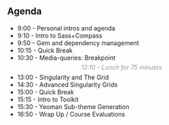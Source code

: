 ## Agenda

* 9:00 - Personal intros and agenda
* 9:10 - Intro to Sass+Compass
* 9:50 - Gem and dependency management
* 10:15 - Quick Break
* 10:30 - Media-queries: Breakpoint
<em style="display: block; padding: .4em 0; text-align: center; color: #999; ">12:10 - Lunch for 75 minutes</em>
* 13:00 - Singularity and The Grid
* 14:30 - Advanced Singularity Grids
* 15:00 - Quick Break
* 15:15 - Intro to Toolkit
* 15:30 - Yeoman Sub-theme Generation
* 16:50 - Wrap Up / Course Evaluations
